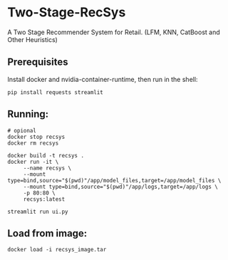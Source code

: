 # Two-Stage-RecSys
A Two Stage Recommender System for Retail. (LFM, KNN, CatBoost and Other Heuristics)

## Prerequisites
Install docker and nvidia-container-runtime, then run in the shell:
```commandline
pip install requests streamlit
```

## Running:
```commandline
# opional
docker stop recsys
docker rm recsys
```

```commandline
docker build -t recsys .
docker run -it \
     --name recsys \
     --mount type=bind,source="$(pwd)"/app/model_files,target=/app/model_files \
     --mount type=bind,source="$(pwd)"/app/logs,target=/app/logs \
     -p 80:80 \
     recsys:latest
     
streamlit run ui.py 
```


## Load from image:
```commandline
docker load -i recsys_image.tar
```

